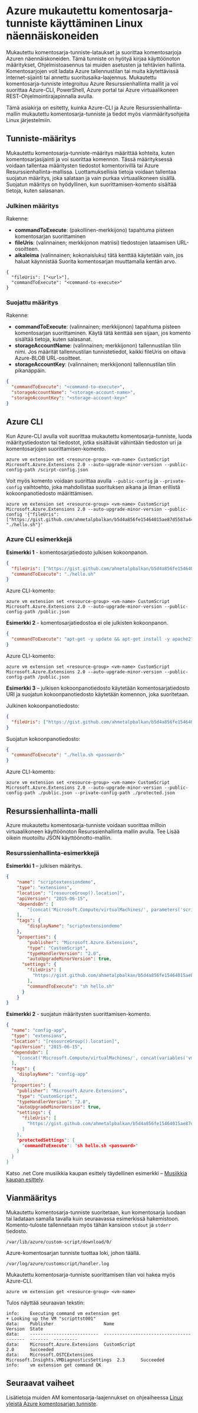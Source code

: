 <properties
   pageTitle="Mukautetun komentosarjojen Linux VMs | Microsoft Azure"
   description="Mukautettu komentosarja-tunniste käyttämällä Linux AM määritysten tehtävien automatisointi"
   services="virtual-machines-linux"
   documentationCenter=""
   authors="neilpeterson"
   manager="timlt"
   editor=""
   tags="azure-resource-manager"/>

<tags
   ms.service="virtual-machines-linux"
   ms.devlang="na"
   ms.topic="article"
   ms.tgt_pltfrm="vm-linux"
   ms.workload="infrastructure-services"
   ms.date="09/22/2016"
   ms.author="nepeters"/>

# <a name="using-the-azure-custom-script-extension-with-linux-virtual-machines"></a>Azure mukautettu komentosarja-tunniste käyttäminen Linux näennäiskoneiden

Mukautettu komentosarja-tunniste-lataukset ja suorittaa komentosarjoja Azuren näennäiskoneiden. Tämä tunniste on hyötyä kirjaa käyttöönoton määritykset, Ohjelmistoasennus tai muiden asetusten ja tehtävien hallinta. Komentosarjojen voit ladata Azure tallennustilan tai muita käytettävissä internet-sijainti tai annettu suoritusaika-laajennus. Mukautettu komentosarja-tunniste integroituu Azure Resurssienhallinta mallit ja voi suorittaa Azure-CLI, PowerShell, Azure portal tai Azure virtuaalikoneen REST-Ohjelmointirajapinnalla avulla.

Tämä asiakirja on esitetty, kuinka Azure-CLI ja Azure Resurssienhallinta-mallin mukautettu komentosarja-tunniste ja tiedot myös vianmääritysohjeita Linux järjestelmiin.

## <a name="extension-configuration"></a>Tunniste-määritys

Mukautettu komentosarja-tunniste-määritys määrittää kohteita, kuten komentosarjasijainti ja voi suorittaa komennon. Tässä määrityksessä voidaan tallentaa määritysten tiedostot komentorivillä tai Azure Resurssienhallinta-mallissa. Luottamuksellisia tietoja voidaan tallentaa suojatun määritys, joka salataan ja vain purkaa virtuaalikoneen sisällä. Suojatun määritys on hyödyllinen, kun suorittamisen-komento sisältää tietoja, kuten salasanan.

### <a name="public-configuration"></a>Julkinen määritys

Rakenne:

- **commandToExecute**: (pakollinen-merkkijono) tapahtuma pisteen komentosarjan suorittaminen
- **fileUris**: (valinnainen; merkkijonon matriisi) tiedostojen lataamisen URL-osoitteen.
- **aikaleima** (valinnainen; kokonaisluku) tätä kenttää käytetään vain, jos haluat käynnistää Suorita komentosarjan muuttamalla kentän arvo.

```none
{
  "fileUris": ["<url>"],
  "commandToExecute": "<command-to-execute>"
}
```

### <a name="protected-configuration"></a>Suojattu määritys

Rakenne:

- **commandToExecute**: (valinnainen; merkkijonon) tapahtuma pisteen komentosarjan suorittaminen. Käytä tätä kenttää sen sijaan, jos komento sisältää tietoja, kuten salasanat.
- **storageAccountName**: (valinnainen; merkkijonon) tallennustilan tilin nimi. Jos määrität tallennustilan tunnistetiedot, kaikki fileUris on oltava Azure-BLOB URL-osoitteet.
- **storageAccountKey**: (valinnainen; merkkijonon) tallennustilan tilin pikanäppäin.


```json
{
  "commandToExecute": "<command-to-execute>",
  "storageAccountName": "<storage-account-name>",
  "storageAccountKey": "<storage-account-key>"
}
```

## <a name="azure-cli"></a>Azure CLI

Kun Azure-CLI avulla voit suorittaa mukautettu komentosarja-tunniste, luoda määritystiedoston tai tiedostot, jotka sisältävät vähintään tiedoston uri ja komentosarjojen suorittamisen-komento.

```none
azure vm extension set <resource-group> <vm-name> CustomScript Microsoft.Azure.Extensions 2.0 --auto-upgrade-minor-version --public-config-path /scirpt-config.json
```

Voit myös komento voidaan suorittaa avulla `--public-config` ja `--private-config` vaihtoehto, joka mahdollistaa suorituksen aikana ja ilman erillistä kokoonpanotiedosto määrittämisen.

```none
azure vm extension set <resource-group> <vm-name> CustomScript Microsoft.Azure.Extensions 2.0 --auto-upgrade-minor-version --public-config '{"fileUris": ["https://gist.github.com/ahmetalpbalkan/b5d4a856fe15464015ae87d5587a4439/raw/466f5c30507c990a4d5a2f5c79f901fa89a80841/hello.sh"],"commandToExecute": "./hello.sh"}'
```

### <a name="azure-cli-examples"></a>Azure CLI esimerkkejä

**Esimerkki 1** - komentosarjatiedosto julkisen kokoonpanon.

```json
{
  "fileUris": ["https://gist.github.com/ahmetalpbalkan/b5d4a856fe15464015ae87d5587a4439/raw/466f5c30507c990a4d5a2f5c79f901fa89a80841/hello.sh"],
  "commandToExecute": "./hello.sh"
}
```

Azure CLI-komento:

```none
azure vm extension set <resource-group> <vm-name> CustomScript Microsoft.Azure.Extensions 2.0 --auto-upgrade-minor-version --public-config-path /public.json
```

**Esimerkki 2** - komentosarjatiedostoa ei ole julkisten kokoonpanon.

```json
{
  "commandToExecute": "apt-get -y update && apt-get install -y apache2"
}
```

Azure CLI-komento:

```none
azure vm extension set <resource-group> <vm-name> CustomScript Microsoft.Azure.Extensions 2.0 --auto-upgrade-minor-version --public-config-path /public.json
```

**Esimerkki 3** – julkisen kokoonpanotiedosto käytetään komentosarjatiedosto URI ja suojatun kokoonpanotiedosto käytetään komennon, joka suoritetaan.

Julkinen kokoonpanotiedosto:

```json
{
  "fileUris": ["https://gist.github.com/ahmetalpbalkan/b5d4a856fe15464015ae87d5587a4439/raw/466f5c30507c990a4d5a2f5c79f901fa89a80841/hello.sh"],
}
```

Suojatun kokoonpanotiedosto:  

```json
{
  "commandToExecute": "./hello.sh <password>"
}
```

Azure CLI-komento:

```none
azure vm extension set <resource-group> <vm-name> CustomScript Microsoft.Azure.Extensions 2.0 --auto-upgrade-minor-version --public-config-path ./public.json --private-config-path ./protected.json
```

## <a name="resource-manager-template"></a>Resurssienhallinta-malli

Azure mukautettu komentosarja-tunniste voidaan suorittaa milloin virtuaalikoneen käyttöönoton Resurssienhallinta mallin avulla. Tee Lisää oikein muotoiltu JSON käyttöönotto-malliin.

### <a name="resource-manager-examples"></a>Resurssienhallinta-esimerkkejä

**Esimerkki 1** – julkisen määritys.

```json
{
    "name": "scriptextensiondemo",
    "type": "extensions",
    "location": "[resourceGroup().location]",
    "apiVersion": "2015-06-15",
    "dependsOn": [
        "[concat('Microsoft.Compute/virtualMachines/', parameters('scriptextensiondemoName'))]"
    ],
    "tags": {
        "displayName": "scriptextensiondemo"
    },
    "properties": {
        "publisher": "Microsoft.Azure.Extensions",
        "type": "CustomScript",
        "typeHandlerVersion": "2.0",
        "autoUpgradeMinorVersion": true,
      "settings": {
        "fileUris": [
          "https://gist.github.com/ahmetalpbalkan/b5d4a856fe15464015ae87d5587a4439/raw/466f5c30507c990a4d5a2f5c79f901fa89a80841/hello.sh"
        ],
        "commandToExecute": "sh hello.sh"
      }
    }
}
```

**Esimerkki 2** - suojatun määritysten suorittamisen-komento.

```json
{
  "name": "config-app",
  "type": "extensions",
  "location": "[resourceGroup().location]",
  "apiVersion": "2015-06-15",
  "dependsOn": [
    "[concat('Microsoft.Compute/virtualMachines/', concat(variables('vmName'),copyindex()))]"
  ],
  "tags": {
    "displayName": "config-app"
  },
  "properties": {
    "publisher": "Microsoft.Azure.Extensions",
    "type": "CustomScript",
    "typeHandlerVersion": "2.0",
    "autoUpgradeMinorVersion": true,
    "settings": {
      "fileUris": [
        "https://gist.github.com/ahmetalpbalkan/b5d4a856fe15464015ae87d5587a4439/raw/466f5c30507c990a4d5a2f5c79f901fa89a80841/hello.sh
      ]              
    },
    "protectedSettings": {
      "commandToExecute": "sh hello.sh <password>"
    }
  }
}
```

Katso .net Core musiikkia kaupan esittely täydellinen esimerkki – [Musiikkia kaupan esittely](https://github.com/neilpeterson/nepeters-azure-templates/tree/master/dotnet-core-music-linux-vm-sql-db).

## <a name="troubleshooting"></a>Vianmääritys

Mukautettu komentosarja-tunniste suoritetaan, kun komentosarja luodaan tai ladataan samalla tavalla kuin seuraavassa esimerkissä hakemistoon. Komento-tuloste tallennetaan myös tähän kansioon `stdout` ja `stderr` tiedosto.

```none
/var/lib/azure/custom-script/download/0/
```

Azure-komentosarjan tunniste tuottaa loki, johon täällä.

```none
/var/log/azure/customscript/handler.log
```

Mukautettu komentosarja-tunniste suorittamisen tilan voi hakea myös Azure-CLI.

```none
azure vm extension get <resource-group> <vm-name>
```

Tulos näyttää seuraavan tekstin:

```none
info:    Executing command vm extension get
+ Looking up the VM "scripttst001"
data:    Publisher                   Name                                      Version  State
data:    --------------------------  ----------------------------------------  -------  ---------
data:    Microsoft.Azure.Extensions  CustomScript                              2.0      Succeeded
data:    Microsoft.OSTCExtensions    Microsoft.Insights.VMDiagnosticsSettings  2.3      Succeeded
info:    vm extension get command OK
```

## <a name="next-steps"></a>Seuraavat vaiheet

Lisätietoja muiden AM komentosarja-laajennukset on ohjeaiheessa [Linux yleistä Azure komentosarjan tunniste](./virtual-machines-linux-extensions-features.md).